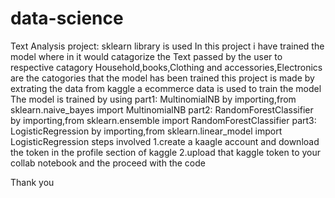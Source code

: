 # data-science
Text Analysis project:
sklearn library is used
In this project i have trained the model where in it would catagorize the Text passed by the user to respective catagory
Household,books,Clothing and accessories,Electronics are the catogories that the model has been trained
this project is made by extrating the data from kaggle a ecommerce data is used to train the model
The model is trained by using
 part1: MultinomialNB
 by importing,from sklearn.naive_bayes import MultinomialNB
 part2: RandomForestClassifier
 by importing,from sklearn.ensemble import RandomForestClassifier
 part3: LogisticRegression
 by importing,from sklearn.linear_model import LogisticRegression
steps involved
1.create a kaagle account and  download the token in the profile section of kaggle
2.upload that kaggle token to your collab notebook
and the proceed with the code


Thank you
